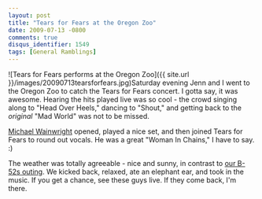 ```yaml
---
layout: post
title: "Tears for Fears at the Oregon Zoo"
date: 2009-07-13 -0800
comments: true
disqus_identifier: 1549
tags: [General Ramblings]
---
```

![Tears for Fears performs at the Oregon
Zoo]({{ site.url }}/images/20090713tearsforfears.jpg)Saturday
evening Jenn and I went to the Oregon Zoo to catch the Tears for Fears
concert. I gotta say, it was awesome. Hearing the hits played live was
so cool - the crowd singing along to "Head Over Heels," dancing to
"Shout," and getting back to the *original* "Mad World" was not to be
missed.

[Michael Wainwright](http://www.myspace.com/wainwright) opened, played a
nice set, and then joined Tears for Fears to round out vocals. He was a
great "Woman In Chains," I have to say. :)

The weather was totally agreeable - nice and sunny, in contrast to [our
B-52s outing](/archive/2009/06/22/the-b-52s-at-the-oregon-zoo.aspx). We
kicked back, relaxed, ate an elephant ear, and took in the music. If you
get a chance, see these guys live. If they come back, I'm there.


